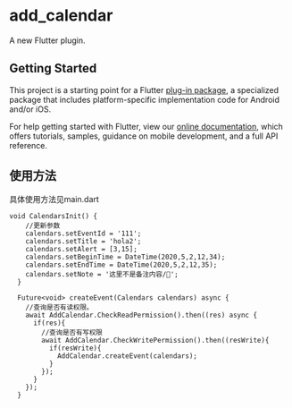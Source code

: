 # add_calendar

A new Flutter plugin.

## Getting Started

This project is a starting point for a Flutter
[plug-in package](https://flutter.dev/developing-packages/),
a specialized package that includes platform-specific implementation code for
Android and/or iOS.

For help getting started with Flutter, view our 
[online documentation](https://flutter.dev/docs), which offers tutorials, 
samples, guidance on mobile development, and a full API reference.


## 使用方法

具体使用方法见main.dart

```
void CalendarsInit() {
    //更新参数
    calendars.setEventId = '111';
    calendars.setTitle = 'hola2';
    calendars.setAlert = [3,15];
    calendars.setBeginTime = DateTime(2020,5,2,12,34);
    calendars.setEndTime = DateTime(2020,5,2,12,35);
    calendars.setNote = '这里不是备注内容/🐶';
  }

  Future<void> createEvent(Calendars calendars) async {
    //查询是否有读权限。
    await AddCalendar.CheckReadPermission().then((res) async {
      if(res){
        //查询是否有写权限
        await AddCalendar.CheckWritePermission().then((resWrite){
          if(resWrite){
            AddCalendar.createEvent(calendars);
          }
        });
      }
    });
  }
```